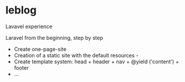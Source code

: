 # leblog
Lavavel experience

Laravel from the beginning, step by step

- Create one-page-site
- Creation of a static site with the default resources - 
- Create template system: head + header + nav + @yield ('content') + footer
- ...
